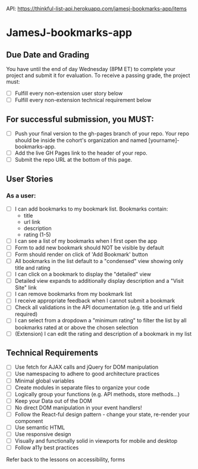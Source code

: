 API: https://thinkful-list-api.herokuapp.com/jamesj-bookmarks-app/items

# JamesJ-bookmarks-app

## Due Date and Grading
You have until the end of day Wednesday (8PM ET) to complete your project and submit it for evaluation. To receive a passing grade, the project must:

- [ ] Fulfill every non-extension user story below
- [ ] Fulfill every non-extension technical requirement below
## For successful submission, you MUST:

- [ ] Push your final version to the gh-pages branch of your repo. Your repo should be inside the cohort's organization and named [yourname]-bookmarks-app.
- [ ] Add the live GH Pages link to the header of your repo.
- [ ] Submit the repo URL at the bottom of this page.

## User Stories
### As a user:

- [ ] I can add bookmarks to my bookmark list. Bookmarks contain:
  - title
  - url link
  - description
  - rating (1-5)
- [ ] I can see a list of my bookmarks when I first open the app
- [ ] Form to add new bookmark should NOT be visible by default
- [ ] Form should render on click of 'Add Bookmark' button
- [ ] All bookmarks in the list default to a "condensed" view showing only title and rating
- [ ] I can click on a bookmark to display the "detailed" view
- [ ] Detailed view expands to additionally display description and a "Visit Site" link
- [ ] I can remove bookmarks from my bookmark list
- [ ] I receive appropriate feedback when I cannot submit a bookmark
- [ ] Check all validations in the API documentation (e.g. title and url field required)
- [ ] I can select from a dropdown a "minimum rating" to filter the list by all bookmarks rated at or above the chosen selection
- [ ] (Extension) I can edit the rating and description of a bookmark in my list

## Technical Requirements
- [ ] Use fetch for AJAX calls and jQuery for DOM manipulation
- [ ] Use namespacing to adhere to good architecture practices
- [ ] Minimal global variables
- [ ] Create modules in separate files to organize your code
- [ ] Logically group your functions (e.g. API methods, store methods...)
- [ ] Keep your Data out of the DOM
- [ ] No direct DOM manipulation in your event handlers!
- [ ] Follow the React-ful design pattern - change your state, re-render your component
- [ ] Use semantic HTML
- [ ] Use responsive design
- [ ] Visually and functionally solid in viewports for mobile and desktop
- [ ] Follow a11y best practices

Refer back to the lessons on accessibility, forms
